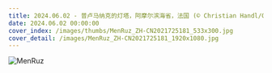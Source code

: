 ```yaml
---
title: 2024.06.02 - 普卢马纳克的灯塔，阿摩尔滨海省，法国 (© Christian Handl/Getty Images)
date: 2024.06.02 00:00:00
cover_index: /images/thumbs/MenRuz_ZH-CN2021725181_533x300.jpg
cover_detail: /images/MenRuz_ZH-CN2021725181_1920x1080.jpg
---
```


![MenRuz](/images/MenRuz_ZH-CN2021725181_1920x1080.jpg)
